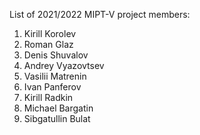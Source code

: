 List of 2021/2022 MIPT-V project members:
1. Kirill Korolev
2. Roman Glaz
3. Denis Shuvalov
4. Andrey Vyazovtsev
5. Vasilii Matrenin
6. Ivan Panferov
7. Kirill Radkin
8. Michael Bargatin
9. Sibgatullin Bulat